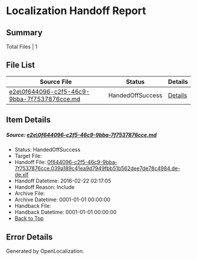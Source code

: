 # <a name='report-top'></a> Localization Handoff Report

## Summary
 Total Files | 1

## File List
 Source File | Status | Details 
 ----------- | ------ | ------- 
 [e2e\0f644096-c2f5-46c9-9bba-7f7537876cce.md](https://github.com/OpenLocalizationTest/oltest/blob/02218be7c8a40dce0848a86c2ffe3ad2679450cb/e2e/0f644096-c2f5-46c9-9bba-7f7537876cce.md) | HandedOffSuccess | [Details](#8002b6adaa423771b8a84f973546ac3cf1fe67ae1)

## Item Details
##### <a name='8002b6adaa423771b8a84f973546ac3cf1fe67ae1'></a> Source: [e2e\0f644096-c2f5-46c9-9bba-7f7537876cce.md](https://github.com/OpenLocalizationTest/oltest/blob/02218be7c8a40dce0848a86c2ffe3ad2679450cb/e2e/0f644096-c2f5-46c9-9bba-7f7537876cce.md)
* Status: HandedOffSuccess
* Target File: 
* Handoff File: [0f644096-c2f5-46c9-9bba-7f7537876cce.039a189c41ea9d7949fbb51b562dee7de78c4984.de-de.xlf](https://github.com/OpenLocalizationTestOrg/olhandoff/blob/4acc3ae8fa341c40cb651719b3cf6318e2830099/ol-handoff/OpenLocalizationTestOrg/oltest.de-de/yufeih/0f644096-c2f5-46c9-9bba-7f7537876cce.039a189c41ea9d7949fbb51b562dee7de78c4984.de-de.xlf)
* Handoff Datetime: 2016-02-22 02:17:05
* Handoff Reason: Include
* Archive File: 
* Archive Datetime: 0001-01-01 00:00:00
* Handback File: 
* Handback Datetime: 0001-01-01 00:00:00
* [Back to Top](#report-top)


## Error Details

Generated by OpenLocalization.
